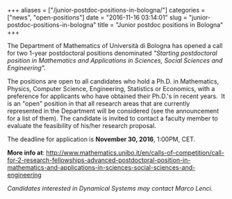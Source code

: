 +++
aliases = ["/junior-postdoc-positions-in-bologna/"]
categories = ["news", "open-positions"]
date = "2016-11-16 03:14:01"
slug = "junior-postdoc-positions-in-bologna"
title = "Junior postdoc positions in Bologna"
+++

The Department of Mathematics of Università di Bologna has opened a call
for two 1-year postdoctoral positions denominated *"Starting
postdoctoral position in Mathematics and Applications in Sciences,
Social Sciences and Engineering".*

The positions are open to all candidates who hold a Ph.D. in
Mathematics, Physics, Computer Science, Engineering, Statistics or
Economics, with a preference for applicants who have obtained their
Ph.D.'s in recent years.  It is an "open" position in that all research
areas that are currently represented in the Department will be
considered (see the announcement for a list of them). The candidate is
invited to contact a faculty member to evaluate the feasibility of
his/her research proposal.

The deadline for application is **November 30, 2016**, 1:00PM, CET.

**More info at**:
<http://www.mathematics.unibo.it/en/calls-of-competition/call-for-2-research-fellowships-advanced-postdoctoral-position-in-mathematics-and-applications-in-sciences-social-sciences-and-engineering>

*Candidates interested in Dynamical Systems may contact Marco Lenci.*
